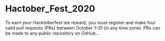 # Hactober_Fest_2020
To earn your Hacktoberfest tee reward, you must register and make four valid pull requests (PRs) between October 1–31 (in any time zone). PRs can be made to any public repository on GitHub....
